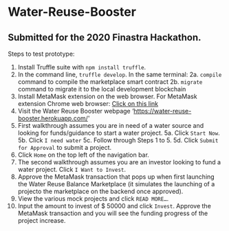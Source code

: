 # Water-Reuse-Booster

## Submitted for the 2020 Finastra Hackathon. 

Steps to test prototype: 
   
1. Install Truffle suite with `npm install truffle`.
2. In the command line, `truffle develop`. In the same terminal:
2a. `compile` command to compile the marketplace smart contract 
2b. `migrate` command to migrate it to the local development blockchain
3. Install MetaMask extension on the web browser. 
   For MetaMask extension Chrome web browser: [Click on this link](https://chrome.google.com/webstore/detail/metamask/nkbihfbeogaeaoehlefnkodbefgpgknn?hl=sv)
4. Visit the Water Reuse Booster webpage ‘https://water-reuse-booster.herokuapp.com/'
5. First walkthrough assumes you are in need of a water source and looking for funds/guidance to start a water project.
5a. Click `Start Now`.
5b. Click `I need water`
5c. Follow through Steps 1 to 5. 
5d. Click `Submit for Approval` to submit a project.  
6. Click `Home` on the top left of the navigation bar.
7. The second walkthrough assumes you are an investor looking to fund a water project. Click `I Want to Invest`.
8. Approve the MetaMask transaction that pops up when first launching the Water Reuse Balance Marketplace (it simulates the launching of a projecto the marketplace on the backend once approved).
8. View the various mock projects and click `READ MORE…`. 
9. Input the amount to invest of $ 50000 and click `Invest`. Approve the MetaMask transaction and you will see the funding progress of the project increase. 
 

